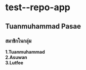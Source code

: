 # test--repo-app
## Tuanmuhammad Pasae
### สมาชิกในกลุ่ม
__1.Tuanmuhammad__  
__2.Asuwan__  
__3.Lutfee__
